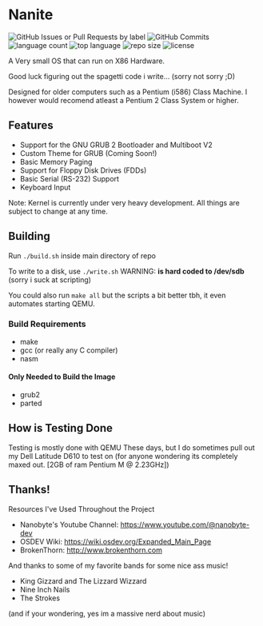 # Nanite
![GitHub Issues or Pull Requests by label](https://img.shields.io/github/issues/PKM74/Nanite)
![GitHub Commits](https://img.shields.io/github/commit-activity/t/PKM74/Nanite)
![language count](https://img.shields.io/github/languages/count/PKM74/Nanite)
![top language](https://img.shields.io/github/languages/top/PKM74/Nanite)
![repo size](https://img.shields.io/github/repo-size/PKM74/Nanite)
![license](https://img.shields.io/github/license/PKM74/Nanite)

A Very small OS that can run on X86 Hardware.

Good luck figuring out the spagetti code i write... (sorry not sorry ;D)

Designed for older computers such as a Pentium (i586) Class Machine.
I however would recomend atleast a Pentium 2 Class System or higher.

## Features
- Support for the GNU GRUB 2 Bootloader and Multiboot V2
- Custom Theme for GRUB (Coming Soon!)
- Basic Memory Paging
- Support for Floppy Disk Drives (FDDs)
- Basic Serial (RS-232) Support
- Keyboard Input

Note: Kernel is currently under very heavy development.
All things are subject to change at any time.

## Building
Run `./build.sh` inside main directory of repo

To write to a disk, use `./write.sh` WARNING: **is hard coded to /dev/sdb** (sorry i suck at scripting)

You could also run `make all` but the scripts a bit better tbh, it even automates starting QEMU.

### Build Requirements
- make
- gcc (or really any C compiler)
- nasm

#### Only Needed to Build the Image

- grub2
- parted

## How is Testing Done
Testing is mostly done with QEMU These days, but I do sometimes pull out my Dell Latitude D610 to test on (for anyone wondering its completely maxed out. [2GB of ram Pentium M @ 2.23GHz])

## Thanks! 
Resources I've Used Throughout the Project
- Nanobyte's Youtube Channel: https://www.youtube.com/@nanobyte-dev
- OSDEV Wiki: https://wiki.osdev.org/Expanded_Main_Page
- BrokenThorn: http://www.brokenthorn.com

And thanks to some of my favorite bands for some nice ass music!
- King Gizzard and The Lizzard Wizzard
- Nine Inch Nails
- The Strokes

(and if your wondering, yes im a massive nerd about music)